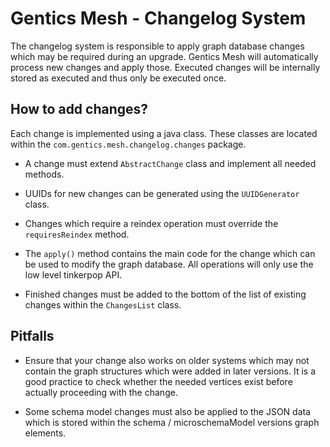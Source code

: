 # Gentics Mesh - Changelog System

The changelog system is responsible to apply graph database changes which may be required during an upgrade. Gentics Mesh will automatically process new changes and apply those. Executed changes will be internally stored as executed and thus only be executed once.

## How to add changes?

Each change is implemented using a java class. These classes are located within the `com.gentics.mesh.changelog.changes` package.

* A change must extend `AbstractChange` class and implement all needed methods.

* UUIDs for new changes can be generated using the `UUIDGenerator` class.

* Changes which require a reindex operation must override the `requiresReindex` method.

* The `apply()` method contains the main code for the change which can be used to modify the graph database. All operations will only use the low level tinkerpop API.

* Finished changes must be added to the bottom of the list of existing changes within the `ChangesList` class.

## Pitfalls

* Ensure that your change also works on older systems which may not contain the graph structures which were added in later versions. It is a good practice to check whether the needed vertices exist before actually proceeding with the change.

* Some schema model changes must also be applied to the JSON data which is stored within the schema / microschemaModel versions graph elements.
